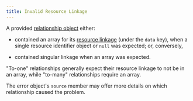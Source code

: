 ```yaml
---
title: Invalid Resource Linkage
---
```

A provided [relationship object](https://jsonapi.org/format/1.1/#document-resource-object-relationships) either: 

- contained an array for its [resource linkage](https://jsonapi.org/format/1.1/#document-resource-object-linkage) (under the `data` key), when a single resource identifier object or `null` was expected; or, conversely, 

- contained singular linkage when an array was expected.

"To-one" relationships generally expect their resource linkage to not be in an array, while "to-many" relationships require an array.

The error object's `source` member may offer more details on which relationship caused the problem.

